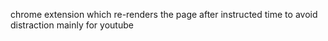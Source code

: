 chrome extension which re-renders the page after instructed time to avoid distraction mainly for youtube
